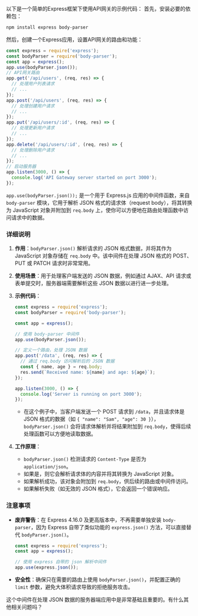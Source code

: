 以下是一个简单的Express框架下使用API网关的示例代码：
首先，安装必要的依赖包：
```bash
npm install express body-parser
```
然后，创建一个Express应用，设置API网关的路由和功能：
```javascript
const express = require('express');
const bodyParser = require('body-parser');
const app = express();
app.use(bodyParser.json());
// API网关路由
app.get('/api/users', (req, res) => {
  // 处理用户列表请求
  // ...
});
app.post('/api/users', (req, res) => {
  // 处理创建用户请求
  // ...
});
app.put('/api/users/:id', (req, res) => {
  // 处理更新用户请求
  // ...
});
app.delete('/api/users/:id', (req, res) => {
  // 处理删除用户请求
  // ...
});
// 启动服务器
app.listen(3000, () => {
  console.log('API Gateway server started on port 3000');
});
```

`app.use(bodyParser.json());` 是一个用于 Express.js 应用的中间件函数，来自 `body-parser` 模块，它用于解析 JSON 格式的请求体（request body），将其转换为 JavaScript 对象并附加到 `req.body` 上，使你可以方便地在路由处理函数中访问请求中的数据。

### 详细说明

1. **作用**：`bodyParser.json()` 解析请求的 JSON 格式数据，并将其作为 JavaScript 对象存储在 `req.body` 中。该中间件在处理 JSON 格式的 POST、PUT 或 PATCH 请求时非常常用。

2. **使用场景**：用于处理客户端发送的 JSON 数据，例如通过 AJAX、API 请求或表单提交时，服务器端需要解析这些 JSON 数据以进行进一步处理。

3. **示例代码**：

   ```javascript
   const express = require('express');
   const bodyParser = require('body-parser');

   const app = express();

   // 使用 body-parser 中间件
   app.use(bodyParser.json());

   // 定义一个路由，处理 JSON 数据
   app.post('/data', (req, res) => {
     // 通过 req.body 访问解析后的 JSON 数据
     const { name, age } = req.body;
     res.send(`Received name: ${name} and age: ${age}`);
   });

   app.listen(3000, () => {
     console.log('Server is running on port 3000');
   });
   ```

   - 在这个例子中，当客户端发送一个 POST 请求到 `/data`，并且请求体是 JSON 格式的数据（如 `{ "name": "Sam", "age": 30 }`），`bodyParser.json()` 会将请求体解析并将结果附加到 `req.body`，使得后续处理函数可以方便地读取数据。

4. **工作原理**：
   - `bodyParser.json()` 检测请求的 `Content-Type` 是否为 `application/json`。
   - 如果是，则它会解析请求体的内容并将其转换为 JavaScript 对象。
   - 如果解析成功，该对象会附加到 `req.body`，供后续的路由或中间件访问。
   - 如果解析失败（如无效的 JSON 格式），它会返回一个错误响应。

### 注意事项

- **废弃警告**：在 Express 4.16.0 及更高版本中，不再需要单独安装 `body-parser`，因为 Express 自带了类似功能的 `express.json()` 方法，可以直接替代 `bodyParser.json()`。

  ```javascript
  const express = require('express');
  const app = express();

  // 使用 express 自带的 json 解析中间件
  app.use(express.json());
  ```

- **安全性**：确保只在需要的路由上使用 `bodyParser.json()`，并配置正确的 `limit` 参数，避免大体积请求导致的拒绝服务攻击。

这个中间件在处理 JSON 数据的服务器端应用中是非常基础且重要的。有什么其他相关问题吗？